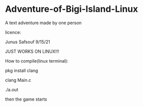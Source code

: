 # Adventure-of-Bigi-Island-Linux

A text adventure made by one person




licence:



Junus Safsouf 9/15/21




JUST WORKS ON LINUX!!!




How to compile(linux terminal):



pkg install clang



clang Main.c



./a.out




then the game starts
